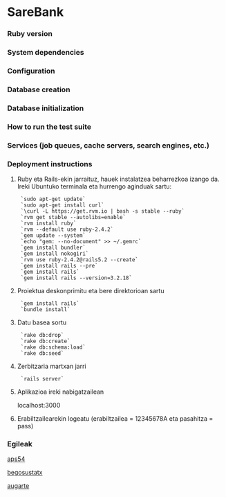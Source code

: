 # SareBank

### Ruby version

### System dependencies

### Configuration

### Database creation

### Database initialization

### How to run the test suite

### Services (job queues, cache servers, search engines, etc.)

### Deployment instructions

1. Ruby eta Rails-ekin jarraituz, hauek instalatzea beharrezkoa izango da. Ireki Ubuntuko terminala eta hurrengo aginduak sartu:

		`sudo apt-get update`
		`sudo apt-get install curl`
		`\curl -L https://get.rvm.io | bash -s stable --ruby`
		`rvm get stable --autolibs=enable`
		`rvm install ruby`
		`rvm --default use ruby-2.4.2`
		`gem update --system`
		`echo "gem: --no-document" >> ~/.gemrc`
		`gem install bundler`
		`gem install nokogiri`
		`rvm use ruby-2.4.2@rails5.2 --create`
		`gem install rails --pre`
		`gem install rails`
		`gem install rails --version=3.2.18`
	
2. Proiektua deskonprimitu eta bere direktorioan sartu

		`gem install rails`
		`bundle install`
	
3. Datu basea sortu

		`rake db:drop`
		`rake db:create`
		`rake db:schema:load`
		`rake db:seed`
	
4. Zerbitzaria martxan jarri

		`rails server`
	
5. Aplikazioa ireki nabigatzailean

  	localhost:3000
	
6. Erabiltzailearekin logeatu (erabiltzailea = 12345678A eta pasahitza = pass)

### Egileak

[aps54](https://github.com/aps54)

[begosustatx](https://github.com/begosustatx)

[augarte](https://github.com/augarte)
